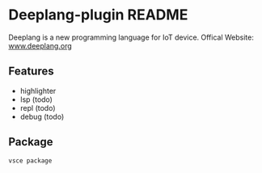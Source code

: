 # Deeplang-plugin README

Deeplang is a new programming language for IoT device.
Offical Website: www.deeplang.org

## Features
- highlighter
- lsp (todo)
- repl (todo)
- debug (todo)

## Package
``` shell
vsce package
```
